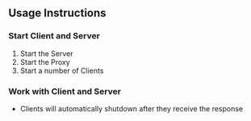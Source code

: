 ## Usage Instructions

### Start Client and Server

1. Start the Server
1. Start the Proxy
3. Start a number of Clients

### Work with Client and Server
* Clients will automatically shutdown after they receive the response